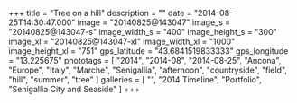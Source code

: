 +++
title = "Tree on a hill"
description = ""
date = "2014-08-25T14:30:47.000"
image = "20140825@143047"
image_s = "20140825@143047-s"
image_width_s = "400"
image_height_s = "300"
image_xl = "20140825@143047-xl"
image_width_xl = "1000"
image_height_xl = "751"
gps_latitude = "43.6841519833333"
gps_longitude = "13.225675"
phototags = [ "2014", "2014-08", "2014-08-25", "Ancona", "Europe", "Italy", "Marche", "Senigallia", "afternoon", "countryside", "field", "hill", "summer", "tree" ]
galleries = [ "", "2014 Timeline", "Portfolio", "Senigallia City and Seaside" ]
+++
